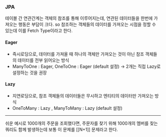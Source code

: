 
### JPA
테이블 간 연관간계는 객체의 참조를 통해 이루어지는데, 연관된 데이터들을 한번에 가져오는 행동은 부담이 크다. so 참조하는 객체들의 데이터를 가져오는 시점을 정할 수 있는데 이를 Fetch Type이라고 한다.


#### Eager
- 즉시로딩으로, 데이터를 가져올 때 하나의 객체만 가져오는 것이 아닌 참조 객체들의 데이터를 전부 읽어오는 방식
- ManyToOne : Eager, OneToOne : Eager (default 설정) -> 2개는 직접 Lazy로 설정하는 것을 권장

#### Lazy
- 지연로딩으로, 참조 객체들의 데이터들은 무시하고 엔티티의 데이터만 가져오는 방식
- OneToMany : Lazy , ManyToMany : Lazy (default 설정)



---
쉬운 예시로 1000개의 주문을 조회했다면, 주문자를 찾기 위해 1000개의 멤버를 찾는 쿼리도  함께 발생하는데 보통 이 문제를 [[N+1]] 문제라고 한다. 

